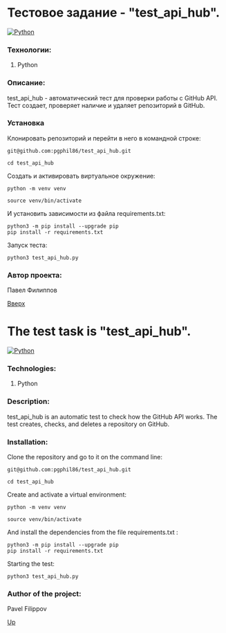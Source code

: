 # Тестовое задание - "test_api_hub".

[![Python](https://img.shields.io/badge/Python-blue.svg)](https://www.python.org/)

### Технологии:
1. Python

### Описание:
test_api_hub - автоматический тест для проверки работы с GitHub API.
Тест создает, проверяет наличие и удаляет репозиторий в GitHub.

### Установка

Клонировать репозиторий и перейти в него в командной строке:
```
git@github.com:pgphil86/test_api_hub.git
```
```
cd test_api_hub
```
Cоздать и активировать виртуальное окружение:
```
python -m venv venv
```
```
source venv/bin/activate
```
И установить зависимости из файла requirements.txt:
```
python3 -m pip install --upgrade pip
pip install -r requirements.txt
```
Запуск теста:
```
python3 test_api_hub.py
```

### Автор проекта:
Павел Филиппов

[Вверх](https://github.com/pgphil86/test_api_hub?tab=readme-ov-file#тестовое-задание---test_api_hub)

# The test task is "test_api_hub".

[![Python](https://img.shields.io/badge/Python-blue.svg)](https://www.python.org/)

### Technologies:
1. Python

###  Description:
test_api_hub is an automatic test to check how the GitHub API works.
The test creates, checks, and deletes a repository on GitHub.

### Installation:

Clone the repository and go to it on the command line:
```
git@github.com:pgphil86/test_api_hub.git
```
```
cd test_api_hub
```
Create and activate a virtual environment:
```
python -m venv venv
```
```
source venv/bin/activate
```
And install the dependencies from the file requirements.txt :
```
python3 -m pip install --upgrade pip
pip install -r requirements.txt
```
Starting the test:
```
python3 test_api_hub.py
```

### Author of the project:
Pavel Filippov

[Up](https://github.com/pgphil86/test_api_hub?tab=readme-ov-file#тестовое-задание---test_api_hub)
